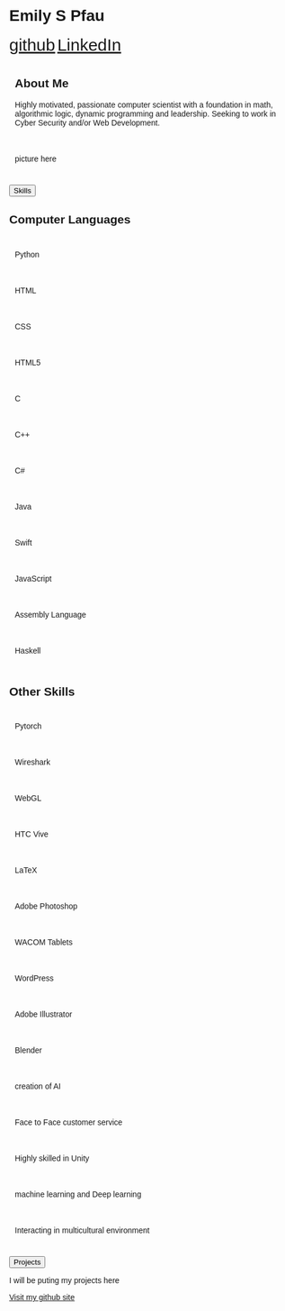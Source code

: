 <!-- <!DOCTYPE html> -->
<html lang="en">
<head>
<title>Page Title</title>
<meta charset="UTF-8">
<meta name="viewport" content="width=device-width, initial-scale=1">
<style>
/* Style the body */
body {
  font-family: Arial;
  margin: 0;
}

/* Header/Logo Title */
.header {
  padding: 60px;
  text-align: center;
  background: #FFFFFF;
  font-size: 30px;
  color: black;
  <!--background-image: url('headerBackground.jpg');
  height: 362px;
  width: 850px; 
  background-repeat: no-repeat;
  background-size: 850px 362px; -->
}

/* about Me */
.about {
  display: flex;
}
.column {
  flex: 50%;
  padding: 10px;
  <!-- height: 300px; /* Should be removed. Only for demonstration */ -->
}

/*collaspible*/
.collapsible {
  background-color: #E6E6E6;
  color: black;
  cursor: pointer;
  padding: 30px;
  width: 100%;
  border: none;
  text-align: center;
  outline: none;
  font-size: 20px;
}

.active, .collapsible:hover {
  background-color: #555;
}

/*Skills*/
.skills{
  padding: 0 18px;
  max-height: 0;
  overflow: hidden;
  transition: max-height 0.2s ease-out;
  background-color: #F7F7F7;
}
/*each skill box*/
.box {
  width: 120px;
  color: black;
  background: #D4D4D4;
  border: 1px solid #969696;
  text-align: center;
}

/*Projects*/
.projects{
  padding: 0 80px;
  max-height: 0;
  overflow: hidden;
  transition: max-height 0.2s ease-out;
  background-color: #F7F7F7;
}
</style>
</head>
<body>



<div class="header">
  <h1>Emily S Pfau</h1>
  <a style="font-size:30px;" href="https://github.com/epfau22">github</a>
  <a style="font-size:30px;" href="www.linkedin.com/in/emily-pfau-411669186">LinkedIn</a>
</div>

<!-- short summary about me and what I am interested in -->
<div class="about">
  <div class="column" style="background-color:#FFFFF;">
    <h2>About Me</h2>
    <p>Highly motivated, passionate computer scientist with a foundation in math, algorithmic logic, dynamic programming and leadership. Seeking to work in Cyber Security and/or Web Development.</p>
  </div>
  <div class="column" style="background-color:#FFFFF;">
    <p>picture here</p>
  </div>
</div>


<!-- once clicked my my skills (computer lanagues and other things) I have done will be shown -->
<button class="collapsible">Skills</button>
<div class="skills">
  <h2>Computer Languages</h2>
  <div class="about">
    <div class="column"><p class="box">Python</p></div>
    <div class="column"><p class="box">HTML</p></div>
    <div class="column"><p class="box">CSS</p></div>
    <div class="column"><p class="box">HTML5</p></div>
  </div>
  <div class="about">
    <div class="column"><p class="box">C</p></div>
    <div class="column"><p class="box">C++</p></div>
    <div class="column"><p class="box">C#</p></div>
    <div class="column"><p class="box">Java</p></div>
  </div>
  <div class="about">
    <div class="column"><p class="box">Swift</p></div>
    <div class="column"><p class="box">JavaScript</p></div>
    <div class="column"><p class="box">Assembly Language</p></div>
    <div class="column"><p class="box">Haskell</p></div>
  </div>                  
  <h2>Other Skills</h2>
  <div class="about">
    <div class="column"><p class="box">Pytorch</p></div>
    <div class="column"><p class="box">Wireshark</p></div>
    <div class="column"><p class="box">WebGL</p></div>
    <div class="column"><p class="box">HTC Vive</p></div>
    <div class="column"><p class="box">LaTeX</p></div>
  </div>
  <div class="about">
    <div class="column"><p class="box">Adobe Photoshop</p></div>
    <div class="column"><p class="box">WACOM Tablets</p></div>
    <div class="column"><p class="box">WordPress</p></div>
    <div class="column"><p class="box">Adobe Illustrator</p></div>
    <div class="column"><p class="box">Blender</p></div>
  </div>
  <div class="about">
    <div class="column"><p class="box">creation of AI</p></div>
    <div class="column"><p class="box">Face to Face customer service</p></div>
    <div class="column"><p class="box">Highly skilled in Unity</p></div>
    <div class="column"><p class="box">machine learning and Deep learning</p></div>
    <div class="column"><p class="box">Interacting in multicultural environment</p></div>
  </div> 
</div>

<!-- once clicked links to other pages that show my programs I have made will be shown -->
<button class="collapsible">Projects</button>
<div class="projects">
  <p>I will be puting my projects here </p>
</div>

<!-- other image -->
<!-- <img src="headerBackground.jpg" alt="mind" class="center"> -->

<!-- end -->
<div><a href="https://github.com/epfau22">Visit my github site</a></div>


<script>
var coll = document.getElementsByClassName("collapsible");
var i;

for (i = 0; i < coll.length; i++) {
  coll[i].addEventListener("click", function() {
    this.classList.toggle("active");
    var content = this.nextElementSibling;
    if (content.style.maxHeight){
      content.style.maxHeight = null;
    } else {
      content.style.maxHeight = content.scrollHeight + "px";
    } 
  });
}
</script>
</body>
</html>



